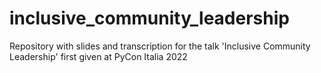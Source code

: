 # inclusive_community_leadership
Repository with slides and transcription for the talk 'Inclusive Community Leadership' first given at PyCon Italia 2022
